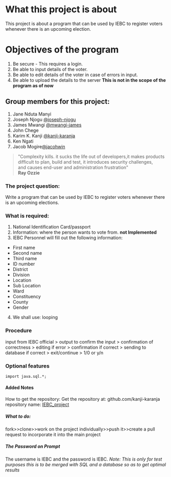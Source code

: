 # What this project is about
This project is about a program that can be used by IEBC to register voters whenever there is an upcoming election.
# Objectives of the program
1. Be secure - This requires a login.
2. Be able to input details of the voter.
3. Be able to edit details of the voter in case of errors in input.
4. Be able to upload the details to the server **This is not in the scope of the program as of now**

## Group members for this project:
1. Jane Nduta Manyi
2. Joseph Njogu [@joseph-njogu](http://github.com/joseph-njogu)
3. James Mwangi [@mwangi-james](http://github.com/mwangi-james)
4. John Chege
5. Karim K. Kanji [@kanji-karanja](http://github.com/kanji-karanja)
6. Ken Ngati
7. Jacob Mogire[@jacohwin](http://github.com/jacohwin)

>"Complexity kills. it sucks the life out of developers,it makes products difficult to plan, build and test, it introduces security challenges, 
><br/> and causes end-user and administration frustration"
><br/>**Ray Ozzie**

### The project question:
Write a program that can be used by IEBC to register voters whenever there is an upcoming elections.
### What is required:
1. National Identification Card/passport
2. Information: where the person wants to vote from. **not Implemented**
3. IEBC Personnel will fill out the following information:
  * First name
  * Second name
  * Third name
  * ID number
  * District
  * Division
  * Location
  * Sub Location
  * Ward
  * Constituency
  * County
  * Gender
4. We shall use: looping

### Procedure
input from IEBC official > output to confirm the input > confirmation of correctness > editing if error > confirmation if correct > sending to database if correct > exit/continue > 1/0 or y/n
###  Optional features
```
import java.sql.*;
```
#### Added Notes
How to get the repository:
Get the repository at:
github.com/kanji-karanja
repository name: [IEBC_project](http://github.com/kanji-karanja/IEBC_project)

##### What to do:
fork>>clone>>work on the project individually>>push it>>create a pull request to incorporate it into the main project

##### The Password on Prompt
The username is IEBC and the password is IEBC.
*Note: This is only for test purposes this is to be merged with SQL and a database so as to get optimal results*
